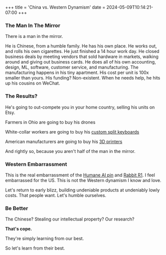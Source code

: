 +++
title = 'China vs. Western Dynamism'
date = 2024-05-09T10:14:21-07:00
+++

### The Man In The Mirror
There is a man in the mirror.

He is Chinese, from a humble family. He has his own place. He works out, and rolls his own cigarettes. He just finished a 14 hour work day. He closed business deals by meeting vendors that sold hardware in markets, walking around and giving out business cards. He does all of his own accounting, design, ML, software, customer service, and manufacturing. The manufacturing happens in his tiny apartment. His cost per unit is 100x smaller than yours. His funding? Non-existent. When he needs help, he hits up his cousins on WeChat.

### The Results?
He's going to out-compete you in your home country, selling his units on Etsy.

Farmers in Ohio are going to buy his drones

White-collar workers are going to buy his [custom split keyboards](shop.beekeeb.com)

American manufacturers are going to buy his [3D printers](https://bambulab.com/en-us)

And rightly so, because you aren't half of the man in the mirror.

### Western Embarrassment
This is the real embarrassment of the [Humane AI pin](https://www.youtube.com/watch?v=TitZV6k8zfA) and [Rabbit R1](https://www.youtube.com/watch?v=ddTV12hErTc). I feel embarrassed for the US. This is not the Western dynamism I know and love.

Let's return to early blizz, building undeniable products at undeniably lowly costs. That people want. Let's humble ourselves.

### Be Better
The Chinese? Stealing our intellectual property? Our research?

**That's cope.**

They're simply learning from our best.

So let's learn from their best.

